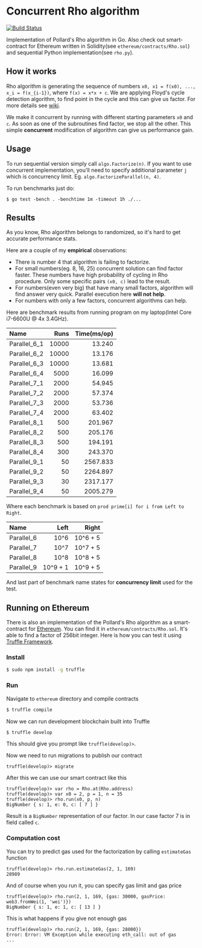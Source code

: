# Concurrent Rho algorithm

[![Build Status](https://travis-ci.org/lionell/pollard.svg?branch=master)](https://travis-ci.org/lionell/pollard)

Implementation of Pollard's Rho algorithm in Go. Also check out smart-contract for Ethereum
written in Solidity(see `ethereum/contracts/Rho.sol`) and sequential Python implementation(see `rho.py`).

## How it works

Rho algorithm is generating the sequence of numbers `x0, x1 = f(x0), ..., x_i = f(x_{i-1})`,
where `f(x) = x*x + c`.
We are applying Floyd's cycle detection algorithm, to find point in the cycle and this can give 
us factor. For more details see [wiki][pollard-rho-wiki].

We make it concurrent by running with different starting parameters `x0` and `c`. As soon as one of the
subroutines find factor, we stop all the other. This simple **concurrent** modification of algorithm can
give us performance gain.

## Usage

To run sequential version simply call `algo.Factorize(n)`. If you want to use concurrent implementation,
you'll need to specify additional parameter `j` which is concurrency limit. Eg. `algo.FactorizeParallel(n, 4)`.

To run benchmarks just do:
```(shell)
$ go test -bench . -benchtime 1m -timeout 1h ./...
```

## Results

As you know, Rho algorithm belongs to randomized, so it's hard to get accurate performance stats.

Here are a couple of my **empirical** observations:

* There is number 4 that algorithm is failing to factorize.
* For small numbers(eg. 8, 16, 25) concurrent solution can find factor faster.
  These numbers have high probability of cycling in Rho procedure. Only some specific pairs `(x0, c)`
  lead to the result.
* For numbers(even very big) that have many small factors, algorithm will find answer very quick.
  Parallel execution here **will not help**.
* For numbers with only a few factors, concurrent algorithms can help.


Here are benchmark results from running program on my laptop(Intel Core i7-6600U @ 4x 3.4GHz).

| Name               |       Runs | Time(ms/op) |
|:-------------------|-----------:|------------:|
| Parallel\_6\_1     |      10000 |      13.240 |
| Parallel\_6\_2     |      10000 |      13.176 |
| Parallel\_6\_3     |      10000 |      13.681 |
| Parallel\_6\_4     |       5000 |      16.099 |
| Parallel\_7\_1     |       2000 |      54.945 |
| Parallel\_7\_2     |       2000 |      57.374 |
| Parallel\_7\_3     |       2000 |      53.736 |
| Parallel\_7\_4     |       2000 |      63.402 |
| Parallel\_8\_1     |        500 |     201.967 |
| Parallel\_8\_2     |        500 |     205.176 |
| Parallel\_8\_3     |        500 |     194.191 |
| Parallel\_8\_4     |        300 |     243.370 |
| Parallel\_9\_1     |         50 |    2567.833 |
| Parallel\_9\_2     |         50 |    2264.897 |
| Parallel\_9\_3     |         30 |    2317.177 |
| Parallel\_9\_4     |         50 |    2005.279 |

Where each benchmark is based on `prod prime[i] for i from Left to Right`.

| Name            |       Left |      Right |
|:----------------|-----------:|-----------:|
| Parallel\_6     |       10^6 |   10^6 + 5 |
| Parallel\_7     |       10^7 |   10^7 + 5 |
| Parallel\_8     |       10^8 |   10^8 + 5 |
| Parallel\_9     |   10^9 + 1 |   10^9 + 5 |

And last part of benchmark name states for **concurrency limit** used for the test.

## Running on Ethereum

There is also an implementation of the Pollard's Rho algorithm as a smart-contract for [Ethereum][ethereum].
You can find it in `ethereum/contracts/Rho.sol`. It's able to find a factor of 256bit integer.
Here is how you can test it using [Truffle Framework][truffle].

### Install

```bash
$ sudo npm install -g truffle
```

### Run

Navigate to `ethereum` directory and compile contracts

```bash
$ truffle compile
```

Now we can run development blockchain built into Truffle

```bash
$ truffle develop
```

This should give you prompt like `truffle(develop)>`.

Now we need to run migrations to publish our contract

```
truffle(develop)> migrate
```

After this we can use our smart contract like this

```
truffle(develop)> var rho = Rho.at(Rho.address)
truffle(develop)> var x0 = 2, p = 1, n = 35
truffle(develop)> rho.run(x0, p, n)
BigNumber { s: 1, e: 0, c: [ 7 ] }
```

Result is a `BigNumber` representation of our factor. In our case factor 7 is in field called `c`.

### Computation cost

You can try to predict gas used for the factorization by calling `estimateGas` function

```
truffle(develop)> rho.run.estimateGas(2, 1, 169)
28989
```

And of course when you run it, you can specify gas limit and gas price

```
truffle(develop)> rho.run(2, 1, 169, {gas: 30000, gasPrice: web3.fromWei(1, 'wei')})
BigNumber { s: 1, e: 1, c: [ 13 ] }
```

This is what happens if you give not enough gas

```
truffle(develop)> rho.run(2, 1, 169, {gas: 28000})
Error: Error: VM Exception while executing eth_call: out of gas
...
```

[pollard-rho-wiki]: https://en.wikipedia.org/wiki/Pollard%27s_rho_algorithm
[ethereum]: https://www.ethereum.org
[testrpc]: https://www.npmjs.com/package/ethereumjs-testrpc
[truffle]: http://truffleframework.com
